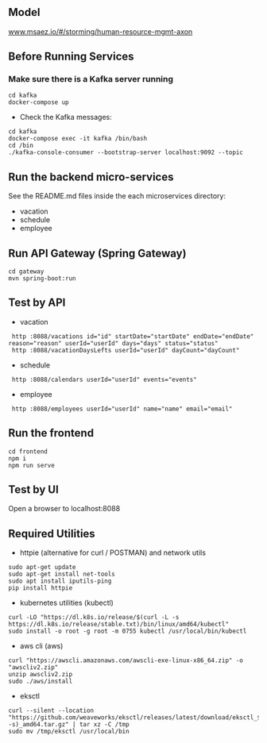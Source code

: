 # 

## Model
www.msaez.io/#/storming/human-resource-mgmt-axon

## Before Running Services
### Make sure there is a Kafka server running
```
cd kafka
docker-compose up
```
- Check the Kafka messages:
```
cd kafka
docker-compose exec -it kafka /bin/bash
cd /bin
./kafka-console-consumer --bootstrap-server localhost:9092 --topic
```

## Run the backend micro-services
See the README.md files inside the each microservices directory:

- vacation
- schedule
- employee


## Run API Gateway (Spring Gateway)
```
cd gateway
mvn spring-boot:run
```

## Test by API
- vacation
```
 http :8088/vacations id="id" startDate="startDate" endDate="endDate" reason="reason" userId="userId" days="days" status="status" 
 http :8088/vacationDaysLefts userId="userId" dayCount="dayCount" 
```
- schedule
```
 http :8088/calendars userId="userId" events="events" 
```
- employee
```
 http :8088/employees userId="userId" name="name" email="email" 
```


## Run the frontend
```
cd frontend
npm i
npm run serve
```

## Test by UI
Open a browser to localhost:8088

## Required Utilities

- httpie (alternative for curl / POSTMAN) and network utils
```
sudo apt-get update
sudo apt-get install net-tools
sudo apt install iputils-ping
pip install httpie
```

- kubernetes utilities (kubectl)
```
curl -LO "https://dl.k8s.io/release/$(curl -L -s https://dl.k8s.io/release/stable.txt)/bin/linux/amd64/kubectl"
sudo install -o root -g root -m 0755 kubectl /usr/local/bin/kubectl
```

- aws cli (aws)
```
curl "https://awscli.amazonaws.com/awscli-exe-linux-x86_64.zip" -o "awscliv2.zip"
unzip awscliv2.zip
sudo ./aws/install
```

- eksctl 
```
curl --silent --location "https://github.com/weaveworks/eksctl/releases/latest/download/eksctl_$(uname -s)_amd64.tar.gz" | tar xz -C /tmp
sudo mv /tmp/eksctl /usr/local/bin
```

